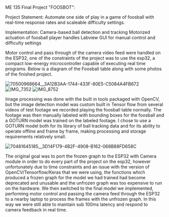 ME 135 Final Project "FOOSBOT":

Project Statement: Automate one side of play in a game of foosball with real-time response rates and scaleable difficulty settings. 

Implementation:
Camera-based ball detection and tracking
Motorized actuation of foosball player handles
Labview GUI for manual control and difficulty settings

Motor control and pass through of the camera video feed were handled on the ESP32, one of the constraints of the project was to use the esp32, a compact low-energy microcontroller capable of executing real time programs. Below is a diagram of the Foosball table along with some photos of the finished project. 

![70500968664__3A12B3AA-1744-433F-80E5-C5084A4FB672](https://github.com/user-attachments/assets/a8cbb718-8a61-479a-8739-a511e3cb9eac)
![IMG_7352](https://github.com/user-attachments/assets/5b46d428-2c94-4739-aa80-3410a34d3b82)
![IMG_8752](https://github.com/user-attachments/assets/f0aa22fa-c8c9-46f9-9401-2f7f77e308e0)

Image processing was done with the built in tools packaged with OpenCV, but the image detection model was custom built in Tensor flow from several videos of test footage we recorded playing the foosball table normally. The footage was then manually labeled with bounding boxes for the foosball and a GOTURN model was trained on the labeled footage. I chose to use a GOTURN model both for its library of ball tracking data and for its ability to operate offline and frame by frame, making processing and storage requirements relatively small.

![70481645185__3D14F179-4B2F-4908-B162-068B88FD658C](https://github.com/user-attachments/assets/020ce42c-e0f3-45a0-8e59-f73327ebb6f0)

The original goal was to port the frozen graph to the ESP32 with Camera module in order to do every part of the project on the esp32, however unfortunately due to time constraints and an issue with the version of OpenCV/Tensorflow/Keras that we were using, the functions which produced a frozen graph for the model we had trained had become deprecated and unusable and the unfrozen graph was too expensive to run on the hardware. We then switched to the final model we implemented, performing motor control and passing the camera feed through the ESP32 to a nearby laptop to process the frames with the unfrozen graph. In this way we were still able to maintain sub 100ms latency and respond to camera feedback in real time.
